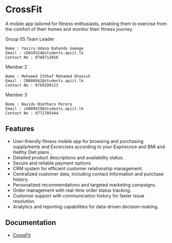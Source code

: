 # CrossFit
A mobile app tailored for fitness enthusiasts, enabling them to exercise from the comfort of their homes and monitor their fitness journey.

Group 05
Team Leader

    Name : Yasiru Udana Kahanda Gamage
    Email : cb010324@students.apiit.lk
    Contact No : 0760712656

Member 2

    Name : Mohamed Ithhaf Mohamed Dhanish
    Email : CB009562@students.apiit.lk
    Contact No : 0769299123

Member 3

    Name : Navidu Nimtharu Perera
    Email : cb009429@students.apiit.lk
    Contact No : 0771705444


## Features

- User-friendly fitness mobile app for browsing and purchasing supplyments and Excercises according to your Expirecnce and BMI and Helthy Diet plans ,
- Detailed product descriptions and availability status.
- Secure and reliable payment options.
- CRM system for efficient customer relationship management.
- Centralized customer data, including contact information and purchase history.
- Personalized recommendations and targeted marketing campaigns.
- Order management with real-time order status tracking.
- Customer support with communication history for faster issue resolution.
- Analytics and reporting capabilities for data-driven decision-making.

## Documentation

- [CrossFit](https://github.com/yasiru2077/CrossFit/files/13039870/Document1.1.1.pdf)

